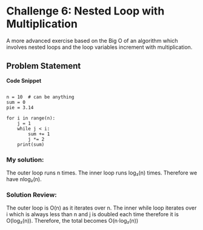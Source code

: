 # Challenge 6: Nested Loop with Multiplication
A more advanced exercise based on the Big O of an algorithm which involves nested loops and the loop variables increment with multiplication.

## Problem Statement
**Code Snippet**
```

n = 10  # can be anything
sum = 0
pie = 3.14

for i in range(n):
    j = 1
    while j < i:
        sum += 1
        j *= 2
    print(sum)

```

### My solution:
The outer loop runs n times. The inner loop runs log₂(n) times. Therefore we have nlog₂(n).

### Solution Review:
The outer loop is O(n) as it iterates over n. The inner while loop iterates over i which is always less than n and j is doubled each time therefore it is O(log₂(n)). Therefore, the total becomes O(n⋅log₂(n))

